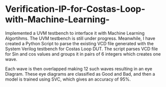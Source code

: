 # Verification-IP-for-Costas-Loop-with-Machine-Learning-
Implemented a UVM testbench to interface it with Machine Learning Algortihms. The UVM testbench is still under progress. Meanwhile, I have created a Python Script to parse the existing VCD file generated with the System Verilog testbench for Costas Loop DUT. The script parses VCD file for Sin and cos values and groups it in pairs of 6 integers which creates one wave.

Each wave is then overlapped making 12 such waves resulting in an eye Diagram. These eye diagrams are classified as Good and Bad, and then a model is trained using SVC, which gives an accuracy of 95%.
